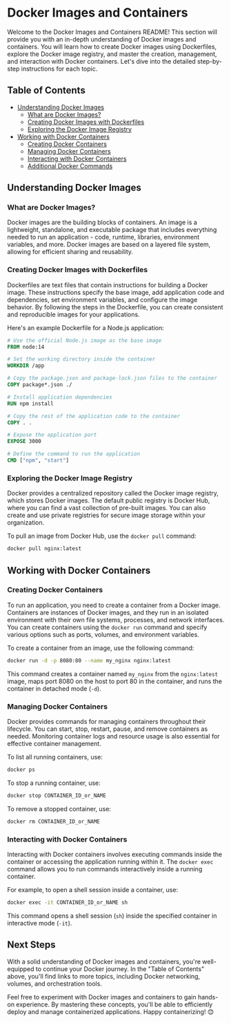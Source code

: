 # Docker Images and Containers

Welcome to the Docker Images and Containers README! This section will provide you with an in-depth understanding of Docker images and containers. You will learn how to create Docker images using Dockerfiles, explore the Docker image registry, and master the creation, management, and interaction with Docker containers. Let's dive into the detailed step-by-step instructions for each topic.

## Table of Contents

- [Understanding Docker Images](#understanding-docker-images)
  - [What are Docker Images?](#what-are-docker-images)
  - [Creating Docker Images with Dockerfiles](#creating-docker-images-with-dockerfiles)
  - [Exploring the Docker Image Registry](#exploring-the-docker-image-registry)
- [Working with Docker Containers](#working-with-docker-containers)
  - [Creating Docker Containers](#creating-docker-containers)
  - [Managing Docker Containers](#managing-docker-containers)
  - [Interacting with Docker Containers](#interacting-with-docker-containers)
  - [Additional Docker Commands](#additional-docker-commands)


## Understanding Docker Images

### What are Docker Images?

Docker images are the building blocks of containers. An image is a lightweight, standalone, and executable package that includes everything needed to run an application - code, runtime, libraries, environment variables, and more. Docker images are based on a layered file system, allowing for efficient sharing and reusability.

### Creating Docker Images with Dockerfiles

Dockerfiles are text files that contain instructions for building a Docker image. These instructions specify the base image, add application code and dependencies, set environment variables, and configure the image behavior. By following the steps in the Dockerfile, you can create consistent and reproducible images for your applications.

Here's an example Dockerfile for a Node.js application:

```Dockerfile
# Use the official Node.js image as the base image
FROM node:14

# Set the working directory inside the container
WORKDIR /app

# Copy the package.json and package-lock.json files to the container
COPY package*.json ./

# Install application dependencies
RUN npm install

# Copy the rest of the application code to the container
COPY . .

# Expose the application port
EXPOSE 3000

# Define the command to run the application
CMD ["npm", "start"]
```

### Exploring the Docker Image Registry

Docker provides a centralized repository called the Docker image registry, which stores Docker images. The default public registry is Docker Hub, where you can find a vast collection of pre-built images. You can also create and use private registries for secure image storage within your organization.

To pull an image from Docker Hub, use the `docker pull` command:

```bash
docker pull nginx:latest
```

## Working with Docker Containers

### Creating Docker Containers

To run an application, you need to create a container from a Docker image. Containers are instances of Docker images, and they run in an isolated environment with their own file systems, processes, and network interfaces. You can create containers using the `docker run` command and specify various options such as ports, volumes, and environment variables.

To create a container from an image, use the following command:

```bash
docker run -d -p 8080:80 --name my_nginx nginx:latest
```

This command creates a container named `my_nginx` from the `nginx:latest` image, maps port 8080 on the host to port 80 in the container, and runs the container in detached mode (`-d`).

### Managing Docker Containers

Docker provides commands for managing containers throughout their lifecycle. You can start, stop, restart, pause, and remove containers as needed. Monitoring container logs and resource usage is also essential for effective container management.

To list all running containers, use:

```bash
docker ps
```

To stop a running container, use:

```bash
docker stop CONTAINER_ID_or_NAME
```

To remove a stopped container, use:

```bash
docker rm CONTAINER_ID_or_NAME
```

### Interacting with Docker Containers

Interacting with Docker containers involves executing commands inside the container or accessing the application running within it. The `docker exec` command allows you to run commands interactively inside a running container.

For example, to open a shell session inside a container, use:

```bash
docker exec -it CONTAINER_ID_or_NAME sh
```

This command opens a shell session (`sh`) inside the specified container in interactive mode (`-it`).

## Next Steps

With a solid understanding of Docker images and containers, you're well-equipped to continue your Docker journey. In the "Table of Contents" above, you'll find links to more topics, including Docker networking, volumes, and orchestration tools.

Feel free to experiment with Docker images and containers to gain hands-on experience. By mastering these concepts, you'll be able to efficiently deploy and manage containerized applications. Happy containerizing! 😊


